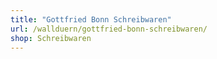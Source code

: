 ```yaml
---
title: "Gottfried Bonn Schreibwaren"
url: /wallduern/gottfried-bonn-schreibwaren/
shop: Schreibwaren
---
```

